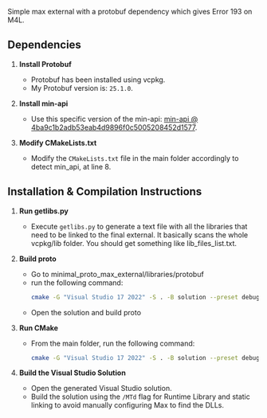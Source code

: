 Simple max external with a protobuf dependency which gives Error 193 on M4L.

## Dependencies

1. **Install Protobuf**
   - Protobuf has been installed using vcpkg.
   - My Protobuf version is: `25.1.0`.

2. **Install min-api**
   - Use this specific version of the min-api: [min-api @ 4ba9c1b2adb53eab4d9896f0c5005208452d1577](https://github.com/Cycling74/min-api/tree/4ba9c1b2adb53eab4d9896f0c5005208452d1577).

3. **Modify CMakeLists.txt**
   - Modify the `CMakeLists.txt` file in the main folder accordingly to detect min_api, at line 8.

## Installation & Compilation Instructions

1. **Run getlibs.py**
   - Execute `getlibs.py` to generate a text file with all the libraries that need to be linked to the final external. It basically scans the whole vcpkg/lib folder. You should get something like lib_files_list.txt.

3. **Build proto**
   - Go to minimal_proto_max_external/libraries/protobuf
   - run the following command:
     ```sh
     cmake -G "Visual Studio 17 2022" -S . -B solution --preset debug
     ```
   - Open the solution and build proto
     
2. **Run CMake**
   - From the main folder, run the following command:
     ```sh
     cmake -G "Visual Studio 17 2022" -S . -B solution --preset debug
     ```

3. **Build the Visual Studio Solution**
   - Open the generated Visual Studio solution.
   - Build the solution using the `/MTd` flag for Runtime Library and static linking to avoid manually configuring Max to find the DLLs.
